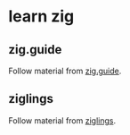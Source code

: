 # learn zig

## zig.guide

Follow material from [zig.guide](https://zig.guide/language-basics/assignment).

## ziglings

Follow material from [ziglings](https://codeberg.org/ziglings/exercisesa).
